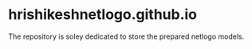 # hrishikeshnetlogo.github.io
The repository is soley dedicated to store the prepared netlogo models.
